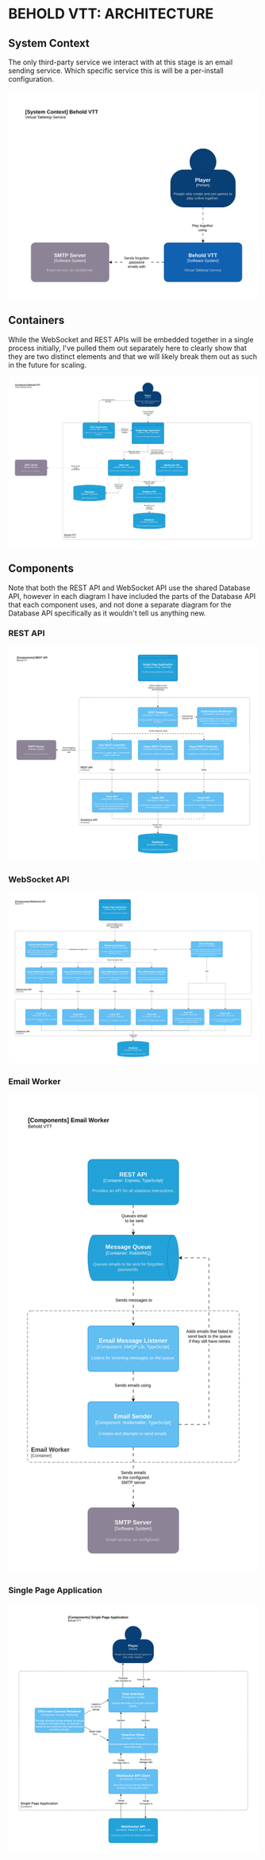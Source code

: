 BEHOLD VTT: ARCHITECTURE
========================

## System Context

The only third-party service we interact with at this stage is an email sending service.  Which
specific service this is will be a per-install configuration.

![C4 System Context Diagram](./images/c4-context.drawio.svg)

## Containers

While the WebSocket and REST APIs will be embedded together in a single process initially, I've
pulled them out separately here to clearly show that they are two distinct elements and that we will
likely break them out as such in the future for scaling.


![C4 Container Diagram](./images/c4-containers.drawio.svg)

## Components

Note that both the REST API and WebSocket API use the shared Database API, however in each diagram I
have included the parts of the Database API that each component uses, and not done a separate
diagram for the Database API specifically as it wouldn't tell us anything new.

### REST API

![REST API: C4 Components Diagram](./images/c4-components-rest.drawio.svg)

### WebSocket API

![WebSocket API: C4 Components Diagram](./images/c4-components-websocket.drawio.svg)

### Email Worker

![Email Worker: C4 Components Diagram](./images/c4-components-email-worker.drawio.svg)

### Single Page Application

![Single Page Application: C4 Components Diagram](./images/c4-components-spa.drawio.svg)